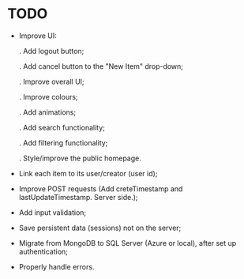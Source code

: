 # TODO

- Improve UI:

  . Add logout button;

  . Add cancel button to the "New Item" drop-down;

  . Improve overall UI;

  . Improve colours;

  . Add animations;

  . Add search functionality;

  . Add filtering functionality;

  . Style/improve the public homepage.

- Link each item to its user/creator (user id);

- Improve POST requests (Add creteTimestamp and lastUpdateTimestamp. Server side.);

- Add input validation;

- Save persistent data (sessions) not on the server;

- Migrate from MongoDB to SQL Server (Azure or local), after set up authentication;

- Properly handle errors.

